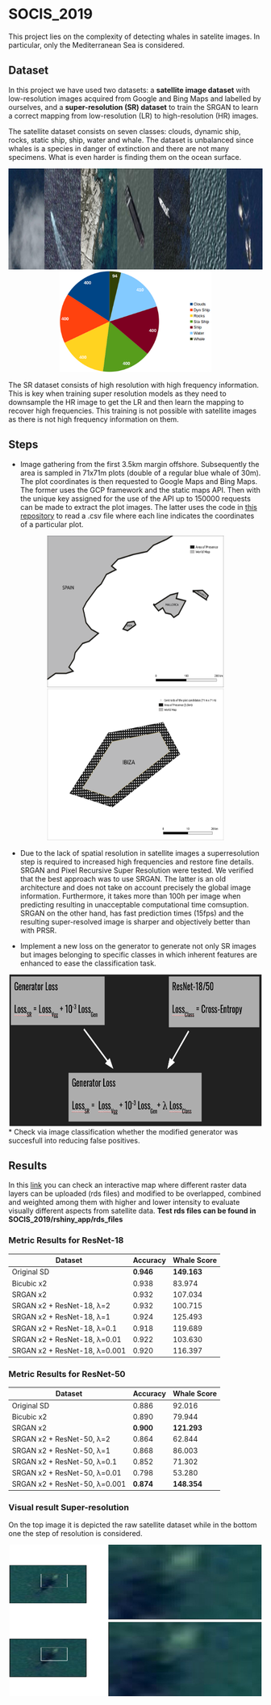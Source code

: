 # SOCIS_2019
This project lies on the complexity of detecting whales in satelite images. In particular, only the Mediterranean Sea is considered. 

## Dataset 
In this project we have used two datasets: a **satellite image dataset** with low-resolution images acquired from Google and Bing Maps and labelled by ourselves, and a **super-resolution (SR) dataset** to train the SRGAN to learn a correct mapping from low-resolution (LR) to high-resolution (HR) images. 

The satellite dataset consists on seven classes: clouds, dynamic ship, rocks, static ship, ship, water and whale. The dataset is unbalanced since whales is a species in danger of extinction and there are not many specimens. What is even harder is finding them on the ocean surface. 
<div align="center">
  <img src="result_images/sat_dat.png" width="800" height="200">
</div>

<div align="center">
  <img src="result_images/proportions.png" width="300" height="200">
</div>

The SR dataset consists of high resolution with high frequency information. This is key when training super resolution models as they need to downsample the HR image to get the LR and then learn the mapping to recover high frequencies. This training is not possible with satellite images as there is not high frequency information on them.


## Steps
* Image gathering from the first 3.5km margin offshore. Subsequently the area is sampled in 71x71m plots (double of a regular blue whale of 30m). The plot coordinates is then requested to Google Maps and Bing Maps. The former uses the GCP framework and the static maps API. Then with the unique key assigned for the use of the API up to 150000 requests can be made to extract the plot images. The latter uses the code in [this repository](https://github.com/manurare/Satellite-Aerial-Image-Retrieval.git) to read a .csv file where each line indicates the coordinates of a particular plot.

<div align="center">
  <img src="result_images/map_noGrid.png" width="350" height="300">
  <img src="result_images/grid.png" width="350" height="300">
</div>

* Due to the lack of spatial resolution in satellite images a superresolution step is required to increased high frequencies and restore fine details. SRGAN and Pixel Recursive Super Resolution were tested. We verified that the best approach was to use SRGAN. The latter is an old architecture and does not take on account precisely the global image information. Furthermore, it takes more than 100h per image when predicting resulting in unacceptable computational time comsuption. SRGAN on the other hand, has fast prediction times (15fps) and the resulting super-resolved image is sharper and objectively better than with PRSR.

* Implement a new loss on the generator to generate not only SR images but images belonging to specific classes in which inherent features are enhanced to ease the classification task.

<div align="center">
  <img src="result_images/new_loss.png" width="500" height="300">
</div>
* Check via image classification whether the modified generator was succesfull into reducing false positives. 

## Results
In this [link](https://www-iuem.univ-brest.fr/datacube/sample-apps/rshiny_app/) you can check an interactive map where different raster data layers can be uploaded (rds files) and modified to be overlapped, combined and weighted among them with higher and lower intensity to evaluate visually different aspects from satellite data. **Test rds files can be found in SOCIS_2019/rshiny_app/rds_files**

### Metric Results for ResNet-18
|Dataset|Accuracy|Whale Score|
| --- | --- | --- |
| Original SD | **0.946** | **149.163** |
| Bicubic x2 | 0.938 | 83.974 |
| SRGAN x2 | 0.932 | 107.034 |
| SRGAN x2 + ResNet-18, &#955;=2 | 0.932 | 100.715 |
| SRGAN x2 + ResNet-18, &#955;=1 | 0.924 | 125.493 |
| SRGAN x2 + ResNet-18, &#955;=0.1 | 0.918 | 119.689 |
| SRGAN x2 + ResNet-18, &#955;=0.01 | 0.922 | 103.630 |
| SRGAN x2 + ResNet-18, &#955;=0.001 | 0.920 | 116.397 |

### Metric Results for ResNet-50
|Dataset|Accuracy|Whale Score|
| --- | --- | --- |
| Original SD | 0.886 | 92.016 |
| Bicubic x2 | 0.890 | 79.944 |
| SRGAN x2 | **0.900** | **121.293** |
| SRGAN x2 + ResNet-50, &#955;=2 | 0.864 | 62.844 |
| SRGAN x2 + ResNet-50, &#955;=1 | 0.868 | 86.003 |
| SRGAN x2 + ResNet-50, &#955;=0.1 | 0.852 | 71.302 |
| SRGAN x2 + ResNet-50, &#955;=0.01 | 0.798 | 53.280 |
| SRGAN x2 + ResNet-50, &#955;=0.001 | **0.874** | **148.354** |

### Visual result Super-resolution 
On the top image it is depicted the raw satellite dataset while in the bottom one the step of resolution is considered.
<div align="center">
  <img src="result_images/zoomed_result.jpg" width="500" height="300">
</div>
